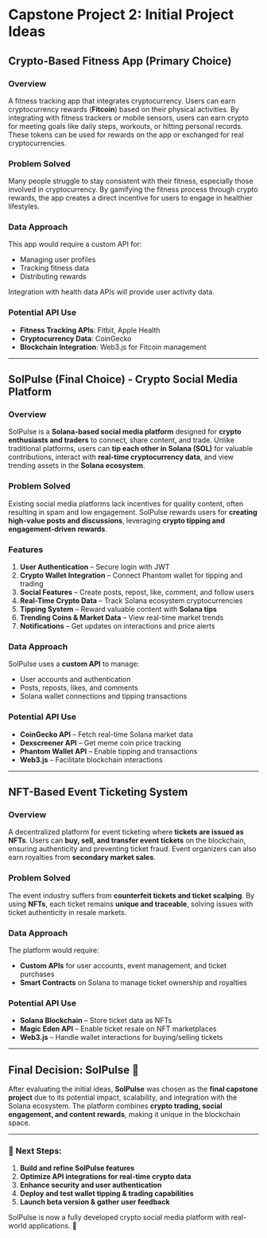 # Capstone Project 2: Initial Project Ideas

## Crypto-Based Fitness App (Primary Choice)

### Overview
A fitness tracking app that integrates cryptocurrency. Users can earn cryptocurrency rewards (**Fitcoin**) based on their physical activities. By integrating with fitness trackers or mobile sensors, users can earn crypto for meeting goals like daily steps, workouts, or hitting personal records. These tokens can be used for rewards on the app or exchanged for real cryptocurrencies.

### Problem Solved
Many people struggle to stay consistent with their fitness, especially those involved in cryptocurrency. By gamifying the fitness process through crypto rewards, the app creates a direct incentive for users to engage in healthier lifestyles.

### Data Approach
This app would require a custom API for:
- Managing user profiles
- Tracking fitness data
- Distributing rewards

Integration with health data APIs will provide user activity data.

### Potential API Use
- **Fitness Tracking APIs**: Fitbit, Apple Health  
- **Cryptocurrency Data**: CoinGecko  
- **Blockchain Integration**: Web3.js for Fitcoin management  

---

## SolPulse (Final Choice) - Crypto Social Media Platform

### Overview
SolPulse is a **Solana-based social media platform** designed for **crypto enthusiasts and traders** to connect, share content, and trade. Unlike traditional platforms, users can **tip each other in Solana (SOL)** for valuable contributions, interact with **real-time cryptocurrency data**, and view trending assets in the **Solana ecosystem**.

### Problem Solved
Existing social media platforms lack incentives for quality content, often resulting in spam and low engagement. SolPulse rewards users for **creating high-value posts and discussions**, leveraging **crypto tipping and engagement-driven rewards**.

### Features
1. **User Authentication** – Secure login with JWT  
2. **Crypto Wallet Integration** – Connect Phantom wallet for tipping and trading  
3. **Social Features** – Create posts, repost, like, comment, and follow users  
4. **Real-Time Crypto Data** – Track Solana ecosystem cryptocurrencies  
5. **Tipping System** – Reward valuable content with **Solana tips**  
6. **Trending Coins & Market Data** – View real-time market trends  
7. **Notifications** – Get updates on interactions and price alerts  

### Data Approach
SolPulse uses a **custom API** to manage:
- User accounts and authentication
- Posts, reposts, likes, and comments
- Solana wallet connections and tipping transactions

### Potential API Use
- **CoinGecko API** – Fetch real-time Solana market data  
- **Dexscreener API** – Get meme coin price tracking  
- **Phantom Wallet API** – Enable tipping and transactions  
- **Web3.js** – Facilitate blockchain interactions  

---

## NFT-Based Event Ticketing System

### Overview
A decentralized platform for event ticketing where **tickets are issued as NFTs**. Users can **buy, sell, and transfer event tickets** on the blockchain, ensuring authenticity and preventing ticket fraud. Event organizers can also earn royalties from **secondary market sales**.

### Problem Solved
The event industry suffers from **counterfeit tickets and ticket scalping**. By using **NFTs**, each ticket remains **unique and traceable**, solving issues with ticket authenticity in resale markets.

### Data Approach
The platform would require:
- **Custom APIs** for user accounts, event management, and ticket purchases  
- **Smart Contracts** on Solana to manage ticket ownership and royalties  

### Potential API Use
- **Solana Blockchain** – Store ticket data as NFTs  
- **Magic Eden API** – Enable ticket resale on NFT marketplaces  
- **Web3.js** – Handle wallet interactions for buying/selling tickets  

---

## Final Decision: SolPulse 🚀
After evaluating the initial ideas, **SolPulse** was chosen as the **final capstone project** due to its potential impact, scalability, and integration with the Solana ecosystem. The platform combines **crypto trading, social engagement, and content rewards**, making it unique in the blockchain space.

---
### 🚀 Next Steps:
1. **Build and refine SolPulse features**  
2. **Optimize API integrations for real-time crypto data**  
3. **Enhance security and user authentication**  
4. **Deploy and test wallet tipping & trading capabilities**  
5. **Launch beta version & gather user feedback**  

SolPulse is now a fully developed crypto social media platform with real-world applications. 🎉
